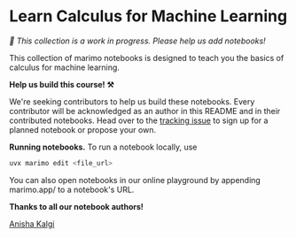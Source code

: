 # Learn Calculus for Machine Learning

_🚧 This collection is a work in progress. Please help us add notebooks!_

This collection of marimo notebooks is designed to teach you the basics of calculus for machine learning.

**Help us build this course! ⚒️**

We're seeking contributors to help us build these notebooks. Every contributor will be acknowledged as an author in this README and in their contributed notebooks. Head over to the [tracking issue](https://github.com/marimo-team/learn/issues/58) to sign up for a planned notebook or propose your own.

**Running notebooks.** To run a notebook locally, use

```bash
uvx marimo edit <file_url>
```

You can also open notebooks in our online playground by appending marimo.app/ to a notebook's URL.

**Thanks to all our notebook authors!**

[Anisha Kalgi](https://github.com/k-anisha)